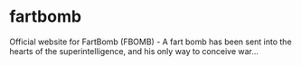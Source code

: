 # fartbomb
Official website for FartBomb (FBOMB) - A fart bomb has been sent into the hearts of the superintelligence, and his only way to conceive war...
